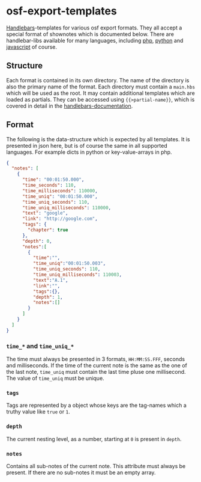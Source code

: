 # osf-export-templates
[Handlebars](http://handlebarsjs.com/)-templates for various osf export formats. They
all accept a special format of shownotes which is documented below. There are
handlebar-libs available for many languages, including [php](https://github.com/mardix/Handlebars), [python](https://github.com/wbond/pybars) and
[javascript](http://handlebarsjs.com/) of course.

## Structure
Each format is contained in its own directory. The name of the directory is also the
primary name of the format. Each directory must contain a `main.hbs` which will be
used as the root. It may contain additional templates which are loaded as partials.
They can be accessed using `{{>partial-name}}`, which is covered in detail in the
[handlebars-documentation](http://blog.teamtreehouse.com/handlebars-js-part-2-partials-and-helpers).

## Format
The following is the data-structure which is expected by all templates. It is
presented in json here, but is of course the same in all supported languages.
For example dicts in python or key-value-arrays in php.

```json
{
  "notes": [
    {
      "time": "00:01:50.000",
      "time_seconds": 110,
      "time_milliseconds": 110000,
      "time_uniq": "00:01:50.000",
      "time_uniq_seconds": 110,
      "time_uniq_milliseconds": 110000,
      "text": "google",
      "link": "http://google.com",
      "tags": {
        "chapter": true
      },
      "depth": 0,
      "notes":[
        {
          "time":"",
          "time_uniq":"00:01:50.003",
          "time_uniq_seconds": 110,
          "time_uniq_milliseconds": 110003,
          "text":"A.1",
          "link":"",
          "tags":{},
          "depth": 1,
          "notes":[]
        }
      ]
    }
  ]
}
```

### `time_*` and `time_uniq_*`
The time must always be presented in 3 formats, `HH:MM:SS.FFF`, seconds and milliseconds.
If the time of the current note is the same as the one of the last note, `time_uniq` must
contain the last time pluse one millisecond. The value of `time_uniq` must be unique.

### `tags`
Tags are represented by a object whose keys are the tag-names which a truthy value like
`true` or `1`.

### `depth`
The current nesting level, as a number, starting at `0` is present in `depth`.

### `notes`
Contains all sub-notes of the current note. This attribute must always be present. If
there are no sub-notes it must be an empty array.
